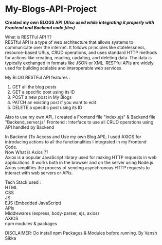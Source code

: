 # My-Blogs-API-Project
**Created my own BLOGS API**
**_(Also used while integrating it properly with Frontend and Backend code files)_**

What is RESTFul API ?? <br/>
RESTful API is a type of web architecture that allows systems to communicate over the internet. It follows principles like statelessness, resource-based URLs, CRUD operations, and uses standard HTTP methods for actions like creating, reading, updating, and deleting data. The data is typically exchanged in formats like JSON or XML. RESTful APIs are widely used for building scalable and interoperable web services.

My BLOG RESTFul API features : 
1. GET all the blog posts
2. GET a specific post using its ID
3. POST a new post in My Blogs
4. PATCH an existing post if you want to edit
5. DELETE a specific post using its ID

Also to use my own API, I created a Frontend file "index.ejs" & Backend file "Backend_server.js"
Frontend : Interface to use all CRUD operations using API handled by Backend

In Backend (To Access and Use my own Blog API), I used AXIOS for introducing actions to all the functionalities I integrated in my Frontend Code. <br/>
Now What is Axios ?? <br/>
Axios is a popular JavaScript library used for making HTTP requests in web applications. It works both in the browser and on the server using Node.js. Axios simplifies the process of sending asynchronous HTTP requests to interact with web servers or APIs.

Tech Stack used : <br/>
HTML <br/>
CSS <br/>
JS <br/>
EJS (Embedded JavaScript) <br/>
APIs <br/>
Middlewares (express, body-parser, ejs, axios) <br/>
AXIOS <br/>
npm modules & packages <br/>

DISCLAIMER: Do install npm Packages & Modules before running.
By Vansh Sikka
